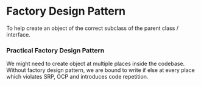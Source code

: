 # Factory Design Pattern
To help create an object of the correct subclass of the parent class / interface.

### Practical Factory Design Pattern
We might need to create object at multiple places inside the codebase. Without
factory design pattern, we are bound to write if else at every place which violates
SRP, OCP and introduces code repetition.
